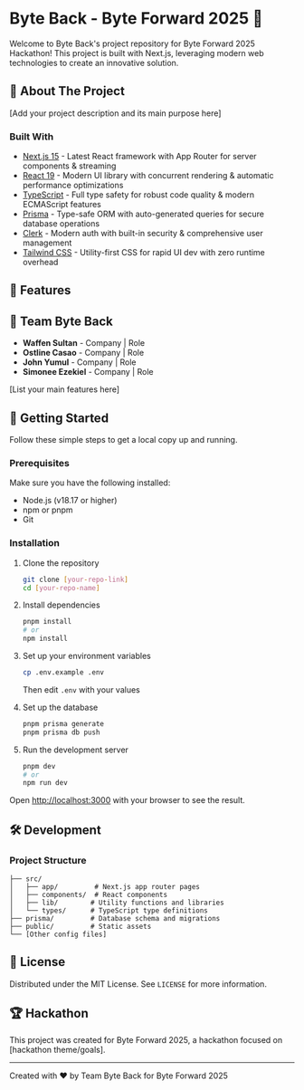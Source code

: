 # Byte Back - Byte Forward 2025 🚀

Welcome to Byte Back's project repository for Byte Forward 2025 Hackathon! This project is built with Next.js, leveraging modern web technologies to create an innovative solution.

## 🌟 About The Project

[Add your project description and its main purpose here]

### Built With

- [Next.js 15](https://nextjs.org/) - Latest React framework with App Router for server components & streaming
- [React 19](https://react.dev/) - Modern UI library with concurrent rendering & automatic performance optimizations
- [TypeScript](https://www.typescriptlang.org/) - Full type safety for robust code quality & modern ECMAScript features
- [Prisma](https://www.prisma.io/) - Type-safe ORM with auto-generated queries for secure database operations
- [Clerk](https://clerk.com/) - Modern auth with built-in security & comprehensive user management
- [Tailwind CSS](https://tailwindcss.com/) - Utility-first CSS for rapid UI dev with zero runtime overhead

## 🎯 Features

## 👥 Team Byte Back

- **Waffen Sultan** - Company | Role
- **Ostline Casao** - Company | Role
- **John Yumul** - Company | Role
- **Simonee Ezekiel** - Company | Role

[List your main features here]

## 🚀 Getting Started

Follow these simple steps to get a local copy up and running.

### Prerequisites

Make sure you have the following installed:

- Node.js (v18.17 or higher)
- npm or pnpm
- Git

### Installation

1. Clone the repository

   ```sh
   git clone [your-repo-link]
   cd [your-repo-name]
   ```

2. Install dependencies

   ```sh
   pnpm install
   # or
   npm install
   ```

3. Set up your environment variables

   ```sh
   cp .env.example .env
   ```

   Then edit `.env` with your values

4. Set up the database

   ```sh
   pnpm prisma generate
   pnpm prisma db push
   ```

5. Run the development server
   ```sh
   pnpm dev
   # or
   npm run dev
   ```

Open [http://localhost:3000](http://localhost:3000) with your browser to see the result.

## 🛠 Development

### Project Structure

```
├── src/
│   ├── app/         # Next.js app router pages
│   ├── components/  # React components
│   ├── lib/        # Utility functions and libraries
│   └── types/      # TypeScript type definitions
├── prisma/         # Database schema and migrations
├── public/         # Static assets
└── [Other config files]
```

## 📄 License

Distributed under the MIT License. See `LICENSE` for more information.

## 🏆 Hackathon

This project was created for Byte Forward 2025, a hackathon focused on [hackathon theme/goals].

---

Created with ❤️ by Team Byte Back for Byte Forward 2025
